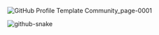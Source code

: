 ![GitHub Profile Template Community_page-0001](https://github.com/user-attachments/assets/b9d1a32c-5dc7-4198-97cf-350fe03ee1bd)



<picture>
<source media="(prefers-color-scheme: dark)" srcset="https://raw.githubusercontent.com/mohanganesh3/mohanganesh3/output/github-snake-dark.svg"/>
<source media="(prefers-color-scheme: light)" srcset="https://raw.githubusercontent.com/mohanganesh3/mohanganesh3/output/github-snake.svg"/>
<img alt="github-snake"/>
</picture>
